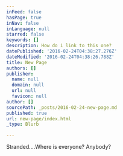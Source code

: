 ```yaml
---
inFeed: false
hasPage: true
inNav: false
inLanguage: null
starred: false
keywords: []
description: How do i link to this one?
datePublished: '2016-02-24T04:38:27.276Z'
dateModified: '2016-02-24T04:38:26.788Z'
title: New Page
authors: []
publisher:
  name: null
  domain: null
  url: null
  favicon: null
author: []
sourcePath: _posts/2016-02-24-new-page.md
published: true
url: new-page/index.html
_type: Blurb

---
```

Stranded....Where is everyone? Anybody?